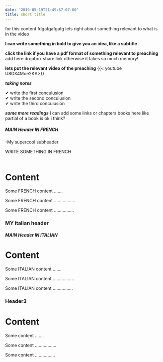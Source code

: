 ```yaml
---
date: "2019-05-19T21:49:57-07:00"
title: short title 
---
```

  
    
for this content fdgafgafgafg
lets right about something relevant to what is in the video 

**I can write something in bold to give you an idea, like a subtitle**

**click the link if you have a pdf format of something relevant to preaching** add here dropbox share link otherwise it takes so much memory!


**lets put the relevant video of the preaching**
{{< youtube U8OX4Moe2KA>}}

***taking notes***

<p>&#10004; write the first conculusion<br>&#10004; write the second conculusion
<br>&#10004; write the third conculusion<p>

***some more readings***
I can add some links or chapters books here like partial of a book is ok i think?

<div class="header">
  <h5>MAIN Header IN FRENCH </h5>
  <p>-My supercool subheader </p>
  WRITE SOMETHING IN FRENCH
</div> <br>


<div class="content">
  <h1>Content</h1>
  <p>Some FRENCH  content .......</p> 
  <p>Some FRENCH content .................</p>
  <p>Some FRENCH  content ................</p>
</div>

</body>










<div class="header">
  <h3>MY italian header</h3>
</div>

<div class="content">
<h5>MAIN Header IN ITALIAN </h5>
  <h1>Content</h1>
  <p>Some ITALIAN content .......</p> 
  <p>Some ITALIAN content .................</p>
  <p>Some ITALIAN content ................</p>
</div>

</body>



  <h3>Header3</h3>


<div class="content">
  <h1>Content</h1>
  <p>Some content .......</p> 
  <p>Some content .................</p>
  <p>Some content ................</p>
</div>

</body>